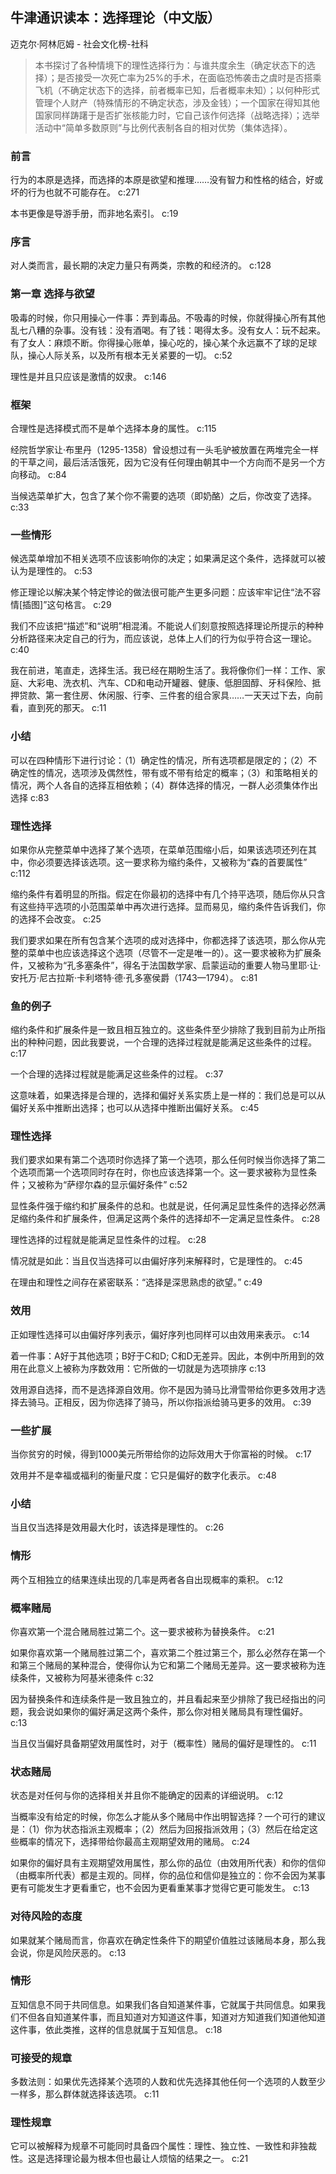 ## 牛津通识读本：选择理论（中文版）

迈克尔·阿林厄姆  -  社会文化榜-社科

> 本书探讨了各种情境下的理性选择行为：与谁共度余生（确定状态下的选择）；是否接受一次死亡率为25%的手术，在面临恐怖袭击之虞时是否搭乘飞机（不确定状态下的选择，前者概率已知，后者概率未知）；以何种形式管理个人财产（特殊情形的不确定状态，涉及金钱）；一个国家在得知其他国家同样踌躇于是否扩张核能力时，它自己该作何选择（战略选择）；选举活动中“简单多数原则”与比例代表制各自的相对优势（集体选择）。

### 前言

行为的本原是选择，而选择的本原是欲望和推理……没有智力和性格的结合，好或坏的行为也就不可能存在。 c:271

本书更像是导游手册，而非地名索引。 c:19

### 序言

对人类而言，最长期的决定力量只有两类，宗教的和经济的。 c:128

### 第一章 选择与欲望

吸毒的时候，你只用操心一件事：弄到毒品。不吸毒的时候，你就得操心所有其他乱七八糟的杂事。没有钱：没有酒喝。有了钱：喝得太多。没有女人：玩不起来。有了女人：麻烦不断。你得操心账单，操心吃的，操心某个永远赢不了球的足球队，操心人际关系，以及所有根本无关紧要的一切。 c:52

理性是并且只应该是激情的奴隶。 c:146

### 框架

合理性是选择模式而不是单个选择本身的属性。 c:115

经院哲学家让·布里丹（1295-1358）曾设想过有一头毛驴被放置在两堆完全一样的干草之间，最后活活饿死，因为它没有任何理由朝其中一个方向而不是另一个方向移动。 c:84

当候选菜单扩大，包含了某个你不需要的选项（即奶酪）之后，你改变了选择。
 c:33

### 一些情形

候选菜单增加不相关选项不应该影响你的决定；如果满足这个条件，选择就可以被认为是理性的。 c:53

修正理论以解决某个特定悖论的做法很可能产生更多问题：应该牢牢记住“法不容情[插图]”这句格言。 c:29

我们不应该把“描述”和“说明”相混淆。不能说人们刻意按照选择理论所提示的种种分析路径来决定自己的行为，而应该说，总体上人们的行为似乎符合这一理论。 c:40

我在前进，笔直走，选择生活。我已经在期盼生活了。我将像你们一样：工作、家庭、大彩电、洗衣机、汽车、CD和电动开罐器、健康、低胆固醇、牙科保险、抵押贷款、第一套住房、休闲服、行李、三件套的组合家具……一天天过下去，向前看，直到死的那天。 c:11

### 小结

可以在四种情形下进行讨论：（1）确定性的情况，所有选项都是限定的；（2）不确定性的情况，选项涉及偶然性，带有或不带有给定的概率；（3）和策略相关的情况，两个人各自的选择互相依赖；（4）群体选择的情况，一群人必须集体作出选择 c:83

### 理性选择

如果你从完整菜单中选择了某个选项，在菜单范围缩小后，如果该选项还列在其中，你必须要选择该选项。这一要求称为缩约条件，又被称为“森的首要属性” c:112

缩约条件有着明显的所指。假定在你最初的选择中有几个持平选项，随后你从只含有这些持平选项的小范围菜单中再次进行选择。显而易见，缩约条件告诉我们，你的选择不会改变。 c:25

我们要求如果在所有包含某个选项的成对选择中，你都选择了该选项，那么你从完整的菜单中也应该选择这个选项（尽管不一定是唯一的）。这一要求被称为扩展条件，又被称为“孔多塞条件”，得名于法国数学家、启蒙运动的重要人物马里耶·让·安托万·尼古拉斯·卡利塔特·德·孔多塞侯爵（1743—1794）。 c:81

### 鱼的例子

缩约条件和扩展条件是一致且相互独立的。这些条件至少排除了我到目前为止所指出的种种问题，因此我要说，一个合理的选择过程就是能满足这些条件的过程。 c:17

一个合理的选择过程就是能满足这些条件的过程。 c:37

这意味着，如果选择是合理的，选择和偏好关系实质上是一样的：我们总是可以从偏好关系中推断出选择；也可以从选择中推断出偏好关系。 c:45

### 理性选择

我们要求如果有第二个选项时你选择了第一个选项，那么任何时候当你选择了第二个选项而第一个选项同时存在时，你也应该选择第一个。这一要求被称为显性条件；又被称为“萨缪尔森的显示偏好条件” c:52

显性条件强于缩约和扩展条件的总和。也就是说，任何满足显性条件的选择必然满足缩约条件和扩展条件，但满足这两个条件的选择却不一定满足显性条件。 c:28

理性选择的过程就是能满足显性条件的过程。 c:28

情况就是如此：当且仅当选择可以由偏好序列来解释时，它是理性的。 c:45

在理由和理性之间存在紧密联系：“选择是深思熟虑的欲望。” c:49

### 效用

正如理性选择可以由偏好序列表示，偏好序列也同样可以由效用来表示。 c:14

着一件事：A好于其他选项；B好于C和D; C和D无差异。因此，本例中所用到的效用在此意义上被称为序数效用：它所做的一切就是为选项排序 c:13

效用源自选择，而不是选择源自效用。你不是因为骑马比滑雪带给你更多效用才选择去骑马。正相反，因为你选择了骑马，所以你指派给骑马更多的效用。 c:39

### 一些扩展

当你贫穷的时候，得到1000美元所带给你的边际效用大于你富裕的时候。 c:17

效用并不是幸福或福利的衡量尺度：它只是偏好的数字化表示。 c:48

### 小结

当且仅当选择是效用最大化时，该选择是理性的。 c:26

### 情形

两个互相独立的结果连续出现的几率是两者各自出现概率的乘积。 c:12

### 概率赌局

你喜欢第一个混合赌局胜过第二个。这一要求被称为替换条件。 c:21

如果你喜欢第一个赌局胜过第二个，喜欢第二个胜过第三个，那么必然存在第一个和第三个赌局的某种混合，使得你认为它和第二个赌局无差异。这一要求被称为连续条件，又被称为阿基米德条件 c:32

因为替换条件和连续条件是一致且独立的，并且看起来至少排除了我已经指出的问题，我会说如果你的偏好满足这两个条件，那么你对相关赌局具有理性偏好。 c:13

当且仅当偏好具备期望效用属性时，对于（概率性）赌局的偏好是理性的。 c:11

### 状态赌局

状态是对任何与你的选择相关并且你不能确定的因素的详细说明。 c:12

当概率没有给定的时候，你怎么才能从多个赌局中作出明智选择？一个可行的建议是：（1）你为状态指派主观概率；（2）然后为回报指派效用；（3）然后在给定这些概率的情况下，选择带给你最高主观期望效用的赌局。 c:24

如果你的偏好具有主观期望效用属性，那么你的品位（由效用所代表）和你的信仰（由概率所代表）都是主观的。同样，你的品位和信仰是独立的：你不会因为某事更有可能发生才更看重它，也不会因为更看重某事才觉得它更可能发生。 c:13

### 对待风险的态度

如果就某个赌局而言，你喜欢在确定性条件下的期望价值胜过该赌局本身，那么我会说，你是风险厌恶的。 c:13

### 情形

互知信息不同于共同信息。如果我们各自知道某件事，它就属于共同信息。如果我们不但各自知道某件事，而且知道对方知道这件事，知道对方知道我们知道他知道这件事，依此类推，这样的信息就属于互知信息。 c:18

### 可接受的规章

多数法则：如果优先选择某个选项的人数和优先选择其他任何一个选项的人数至少一样多，那么群体就选择该选项。 c:11

### 理性规章

它可以被解释为规章不可能同时具备四个属性：理性、独立性、一致性和非独裁性。这是选择理论最为根本但也最让人烦恼的结果之一。 c:21
